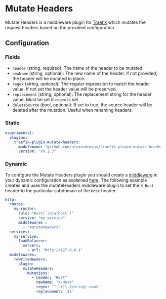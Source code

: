 # Mutate Headers

Mutate Headers is a middleware plugin for [Traefik](https://traefik.io) which mutates the request headers based on the provided configuration.

## Configuration

### Fields

- `header` (string, required): The name of the header to be mutated.
- `newName` (string, optional): The new name of the header. If not provided, the header will be mutated in place.
- `regex` (string, optional): The regular expression to match the header value. If not set the header value will be preserved.
- `replacement` (string, optional): The replacement string for the header value. Must be set if `regex` is set.
- `deleteSource` (bool, optional): If set to true, the source header will be deleted after the mutation. Useful when renaming headers.

### Static

```yaml
experimental:
  plugins:
    traefik-plugin-mutate-headers:
      modulename: "github.com/alexandrovas/traefik-plugin-mutate-headers"
      version: "v0.1.3"
```

### Dynamic

To configure the Mutate Headers plugin you should create a [middleware](https://docs.traefik.io/middlewares/overview/) in your dynamic configuration as explained [here](https://docs.traefik.io/middlewares/overview/).
The following example creates and uses the mutateHeaders middleware plugin to set the `X-Host` header to the particular subdomain of the `Host` header.

```yaml
http:
  routes:
    my-router:
      rule: "Host(`localhost`)"
      service: "my-service"
      middlewares :
        - "mutateHeaders"
  services:
    my-service:
      loadBalancer:
        servers:
          - url: "http://127.0.0.1"
  middlewares:
    rewriteHeaders:
      plugin:
        mutateHeaders:
          mutations:
            - header: "Host"
              newName: "X-Host"
              regex: '^(.+)\.testing\.com$'
              replacement: '$1'
```
